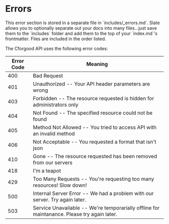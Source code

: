 # Errors

<aside class="notice">This error section is stored in a separate file in `includes/_errors.md`. Slate allows you to optionally separate out your docs into many files...just save them to the `includes` folder and add them to the top of your `index.md`'s frontmatter. Files are included in the order listed.</aside>

The Cforgood API uses the following error codes:


Error Code | Meaning
---------- | -------
400 | Bad Request
401 | Unauthorized -- Your API header parameters are wrong
403 | Forbidden -- The resource requested is hidden for administrators only
404 | Not Found -- The specified resource could not be found
405 | Method Not Allowed -- You tried to access API with an invalid method
406 | Not Acceptable -- You requested a format that isn't json
410 | Gone -- The resource requested has been removed from our servers
418 | I'm a teapot
429 | Too Many Requests -- You're requesting too many resources! Slow down!
500 | Internal Server Error -- We had a problem with our server. Try again later.
503 | Service Unavailable -- We're temporarially offline for maintanance. Please try again later.
